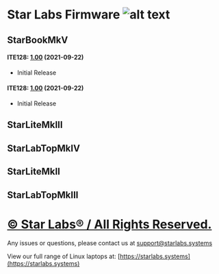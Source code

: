 # Star Labs Firmware ![alt text](https://cdn.shopify.com/s/files/1/2059/5897/files/Star_50x.png?v=1513954416 "Star Labs Systems")

## **StarBook**MkV
#### ITE128: [1.00](https://github.com/StarLabsLtd/firmware/raw/master/StarBook/MkV/ITE/1.00/efi-B5.zip) (2021-09-22)
* Initial Release

#### ITE128: [1.00](https://github.com/StarLabsLtd/firmware/raw/master/StarBook/MkV/ITE/1.00/efi-B5.zip) (2021-09-22)
* Initial Release


## **StarLite**MkIII

## **StarLabTop**MkIV

## **StarLite**MkII

## **StarLabTop**MkIII

# [© Star Labs® / All Rights Reserved.](https://starlabs.systems)
Any issues or questions, please contact us at [support@starlabs.systems](mailto:supportstarlabs.systems)

View our full range of Linux laptops at: [https://starlabs.systems](https://starlabs.systems)
